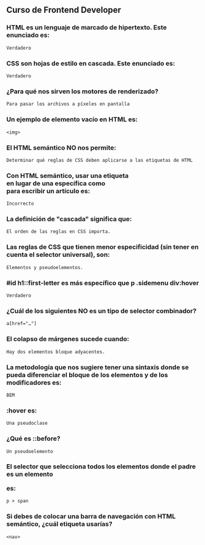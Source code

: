 ## Curso de Frontend Developer
### HTML es un lenguaje de marcado de hipertexto. Este enunciado es:
    Verdadero
###  CSS son hojas de estilo en cascada. Este enunciado es:
    Verdadero
###  ¿Para qué nos sirven los motores de renderizado?
    Para pasar los archivos a píxeles en pantalla
###  Un ejemplo de elemento vacío en HTML es:
    <img>
### El HTML semántico NO nos permite:
    Determinar qué reglas de CSS deben aplicarse a las etiquetas de HTML
###  Con HTML semántico, usar una etiqueta <div> en lugar de una específica como <article> para escribir un artículo es:
    Incorrecto
###  La definición de "cascada" significa que:
    El orden de las reglas en CSS importa.
###  Las reglas de CSS que tienen menor especificidad (sin tener en cuenta el selector universal), son:
    Elementos y pseudoelementos.
###  #id h1::first-letter es más específico que p .sidemenu div:hover
    Verdadero
###  ¿Cuál de los siguientes NO es un tipo de selector combinador?
    a[href="…"]
###  El colapso de márgenes sucede cuando:
    Hay dos elementos bloque adyacentes.
###  La metodología que nos sugiere tener una sintaxis donde se pueda diferenciar el bloque de los elementos y de los modificadores es:
    BEM
###  :hover es:
    Una pseudoclase
###  ¿Qué es ::before?
    Un pseudoelemento
###  El selector que selecciona todos los elementos <span> donde el padre es un elemento <p> es:
    p > span
###  Si debes de colocar una barra de navegación con HTML semántico, ¿cuál etiqueta usarías?
    <nav>